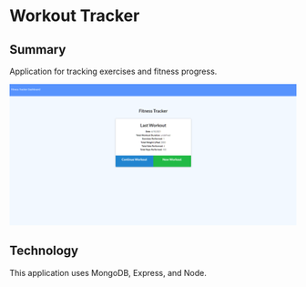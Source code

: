 # Workout Tracker

## Summary 

Application for tracking exercises and fitness progress.

![Workout Tracker](./tracker.png)

## Technology

This application uses MongoDB, Express, and Node.
